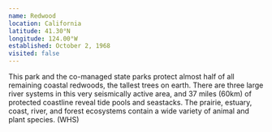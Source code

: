 ```yaml
---
name: Redwood
location: California
latitude: 41.30°N
longitude: 124.00°W
established: October 2, 1968
visited: false
---
```


This park and the co-managed state parks protect almost half of all remaining coastal redwoods, the tallest trees on earth. There are three large river systems in this very seismically active area, and 37 miles (60km) of protected coastline reveal tide pools and seastacks. The prairie, estuary, coast, river, and forest ecosystems contain a wide variety of animal and plant species. (WHS)
